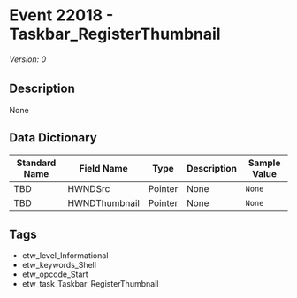 # Event 22018 - Taskbar_RegisterThumbnail
###### Version: 0

## Description
None

## Data Dictionary
|Standard Name|Field Name|Type|Description|Sample Value|
|---|---|---|---|---|
|TBD|HWNDSrc|Pointer|None|`None`|
|TBD|HWNDThumbnail|Pointer|None|`None`|

## Tags
* etw_level_Informational
* etw_keywords_Shell
* etw_opcode_Start
* etw_task_Taskbar_RegisterThumbnail